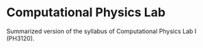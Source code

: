 # Computational Physics Lab

Summarized version of the syllabus of Computational Physics Lab I (PH3120).

